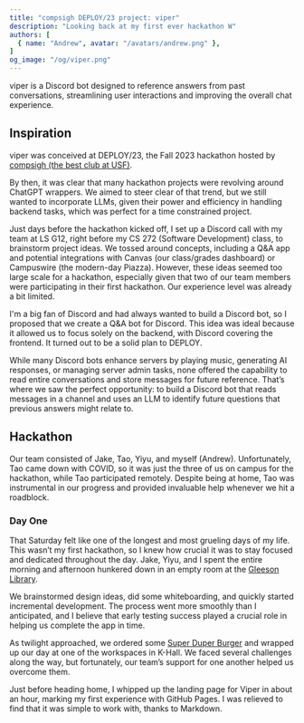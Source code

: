 ```yaml
---
title: "compsigh DEPLOY/23 project: viper"
description: "Looking back at my first ever hackathon W"
authors: [
  { name: "Andrew", avatar: "/avatars/andrew.png" },
]
og_image: "/og/viper.png"
---
```


viper is a Discord bot designed to reference answers from past conversations, streamlining user interactions and improving the overall chat experience.

<Media
  src="/og/viper.png"
  alt="viper logo"
/>

## Inspiration

viper was conceived at DEPLOY/23, the Fall 2023 hackathon hosted by [compsigh (the best club at USF)](https://compsigh.club/).

By then, it was clear that many hackathon projects were revolving around ChatGPT wrappers. We aimed to steer clear of that trend, but we still wanted to incorporate LLMs, given their power and efficiency in handling backend tasks, which was perfect for a time constrained project.

Just days before the hackathon kicked off, I set up a Discord call with my team at LS G12, right before my CS 272 (Software Development) class, to brainstorm project ideas. We tossed around concepts, including a Q&A app and potential integrations with Canvas (our class/grades dashboard) or Campuswire (the modern-day Piazza). However, these ideas seemed too large scale for a hackathon, especially given that two of our team members were participating in their first hackathon. Our experience level was already a bit limited.

I'm a big fan of Discord and had always wanted to build a Discord bot, so I proposed that we create a Q&A bot for Discord. This idea was ideal because it allowed us to focus solely on the backend, with Discord covering the frontend. It turned out to be a solid plan to DEPLOY.

<Media
  src="/assets/viper/discord.gif"
  alt="A gif of discord."
/>

While many Discord bots enhance servers by playing music, generating AI responses, or managing server admin tasks, none offered the capability to read entire conversations and store messages for future reference. That’s where we saw the perfect opportunity: to build a Discord bot that reads messages in a channel and uses an LLM to identify future questions that previous answers might relate to.

## Hackathon

Our team consisted of Jake, Tao, Yiyu, and myself (Andrew). Unfortunately, Tao came down with COVID, so it was just the three of us on campus for the hackathon, while Tao participated remotely. Despite being at home, Tao was instrumental in our progress and provided invaluable help whenever we hit a roadblock.

### Day One

That Saturday felt like one of the longest and most grueling days of my life. This wasn’t my first hackathon, so I knew how crucial it was to stay focused and dedicated throughout the day. Jake, Yiyu, and I spent the entire morning and afternoon hunkered down in an empty room at the [Gleeson Library](https://library.usfca.edu/home).

<Media
  description="To make or break -- that is the question."
  src="/assets/viper/gleeson.png"
  alt="A front view of the Gleeson Library."
/>

We brainstormed design ideas, did some whiteboarding, and quickly started incremental development. The process went more smoothly than I anticipated, and I believe that early testing success played a crucial role in helping us complete the app in time.

As twilight approached, we ordered some [Super Duper Burger](https://www.superduperburgers.com/) and wrapped up our day at one of the workspaces in K-Hall. We faced several challenges along the way, but fortunately, our team’s support for one another helped us overcome them.

<Media
  description="yum yum"
  src="/assets/viper/superduper.png"
  alt="A tasty shot of a Super Duper Burger."
/>

Just before heading home, I whipped up the landing page for Viper in about an hour, marking my first experience with GitHub Pages. I was relieved to find that it was simple to work with, thanks to Markdown.
